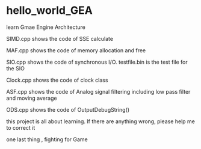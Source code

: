# hello_world_GEA

learn Gmae Engine Architecture

SIMD.cpp shows the code of SSE calculate

MAF.cpp shows the code of memory allocation and free

SIO.cpp shows the code of synchronous I/O. testfile.bin is the test file for the SIO

Clock.cpp shows the code of clock class

ASF.cpp shows the code of Analog signal filtering including low pass filter and moving average

ODS.cpp shows the code of OutputDebugString()

this project is all about learning. If there are anything wrong, please help me to correct it

one last thing , fighting for Game
